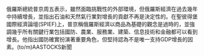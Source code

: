 俄羅斯總統普京周五表示，雖然面臨挑戰性的外部環境，但俄羅斯經濟在過去幾年中持續增長，並指出石油和天然氣行業對增長的貢獻不再是決定性的。在聖彼得堡國際經濟論壇(SPIEF)上，普京稱俄羅斯經濟以商品為基礎的觀念是過時的，並強調幾乎所有關鍵行業包括國防、農業、服務業、建築、信息技術和金融都可以看到增長。他指出國防確實扮演著重要角色，但堅持認為不是唯一支持GDP增長的因素。(to/m)AASTOCKS新聞